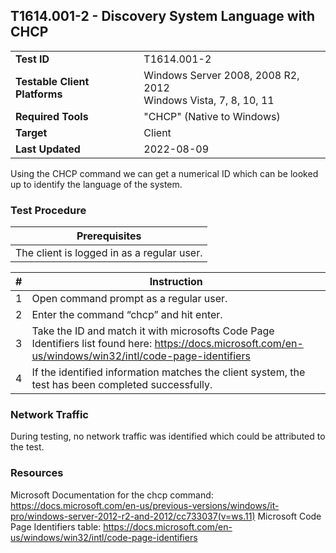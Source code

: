 ## T1614.001-2 - Discovery System Language with CHCP
|||
|-|-|
|**Test ID**|T1614.001-2|
|**Testable Client Platforms**|Windows Server 2008, 2008 R2, 2012<br>Windows Vista, 7, 8, 10, 11|
|**Required Tools**|"CHCP" (Native to Windows)|
|**Target**|Client|
|**Last Updated**|2022-08-09|

Using the CHCP command we can get a numerical ID which can be looked up to identify the language of the system.

### Test Procedure
|Prerequisites|
|-|
|The client is logged in as a regular user.|

|#|Instruction|
|-|-|
|1|Open command prompt as a regular user.|
|2|Enter the command “chcp” and hit enter.|
|3|Take the ID and match it with microsofts Code Page Identifiers list found here: https://docs.microsoft.com/en-us/windows/win32/intl/code-page-identifiers|
|4|If the identified information matches the client system, the test has been completed successfully.|

<!-- TODO ADD IMAGE -->

### Network Traffic
During testing, no network traffic was identified which could be attributed to the test.

### Resources
Microsoft Documentation for the chcp command: https://docs.microsoft.com/en-us/previous-versions/windows/it-pro/windows-server-2012-r2-and-2012/cc733037(v=ws.11) 
Microsoft Code Page Identifiers table: https://docs.microsoft.com/en-us/windows/win32/intl/code-page-identifiers 